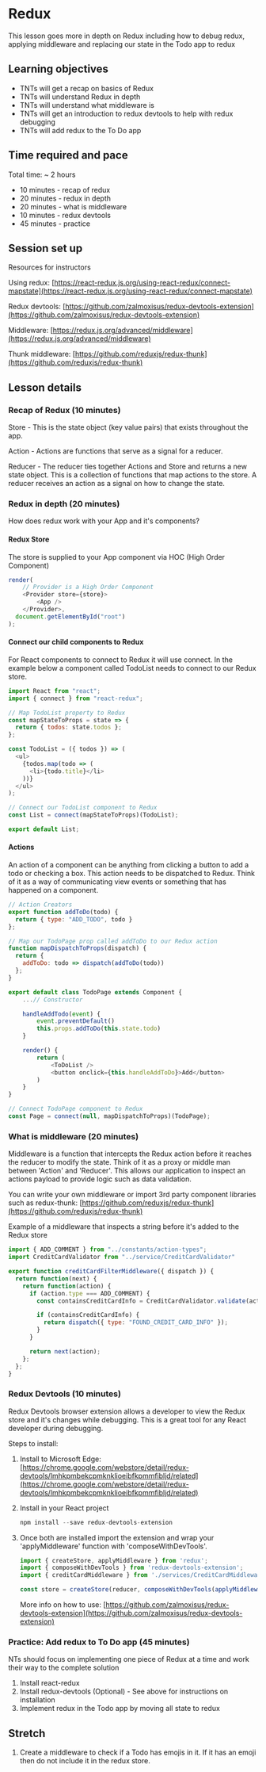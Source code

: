 # Redux

This lesson goes more in depth on Redux including how to debug redux, applying middleware and replacing our state in the Todo app to redux

## Learning objectives

* TNTs will get a recap on basics of Redux
* TNTs will understand Redux in depth
* TNTs will understand what middleware is
* TNTs will get an introduction to redux devtools to help with redux debugging
* TNTs will add redux to the To Do app

## Time required and pace

Total time: ~ 2 hours

* 10 minutes - recap of redux
* 20 minutes - redux in depth
* 20 minutes - what is middleware
* 10 minutes - redux devtools
* 45 minutes - practice

## Session set up

Resources for instructors

Using redux: [https://react-redux.js.org/using-react-redux/connect-mapstate](https://react-redux.js.org/using-react-redux/connect-mapstate)

Redux devtools: [https://github.com/zalmoxisus/redux-devtools-extension](https://github.com/zalmoxisus/redux-devtools-extension)

Middleware: [https://redux.js.org/advanced/middleware](https://redux.js.org/advanced/middleware)

Thunk middleware: [https://github.com/reduxjs/redux-thunk](https://github.com/reduxjs/redux-thunk)

## Lesson details

### Recap of Redux (10 minutes)

Store - This is the state object (key value pairs) that exists throughout the app.

Action - Actions are functions that serve as a signal for a reducer.

Reducer - The reducer ties together Actions and Store and returns a new state object. This is a collection of functions that map actions to the store. A reducer receives an action as a signal on how to change the state.

### Redux in depth (20 minutes)

How does redux work with your App and it's components?

#### Redux Store

The store is supplied to your App component via HOC (High Order Component)

```js
render(
    // Provider is a High Order Component
    <Provider store={store}>
        <App />
    </Provider>,
  document.getElementById("root")
);
```

#### Connect our child components to Redux

For React components to connect to Redux it will use connect. In the example below a component called TodoList needs to connect to our Redux store.

```js
import React from "react";
import { connect } from "react-redux";

// Map TodoList property to Redux
const mapStateToProps = state => {
  return { todos: state.todos };
};

const TodoList = ({ todos }) => (
  <ul>
    {todos.map(todo => (
      <li>{todo.title}</li>
    ))}
  </ul>
);

// Connect our TodoList component to Redux
const List = connect(mapStateToProps)(TodoList);

export default List;
```

#### Actions

An action of a component can be anything from clicking a button to add a todo or checking a box. This action needs to be dispatched to Redux. Think of it as a way of communicating view events or something that has happened on a component.

```js
// Action Creators
export function addToDo(todo) {
  return { type: "ADD_TODO", todo }
};

// Map our TodoPage prop called addToDo to our Redux action
function mapDispatchToProps(dispatch) {
  return {
    addToDo: todo => dispatch(addToDo(todo))
  };
}

export default class TodoPage extends Component {
    ...// Constructor

    handleAddTodo(event) {
        event.preventDefault()
        this.props.addToDo(this.state.todo)
    }

    render() {
        return (
            <ToDoList />
            <button onclick={this.handleAddToDo}>Add</button>
        )
    }
}

// Connect TodoPage component to Redux
const Page = connect(null, mapDispatchToProps)(TodoPage);
```

### What is middleware (20 minutes)

Middleware is a function that intercepts the Redux action before it reaches the reducer to modify the state. Think of it as a proxy or middle man between 'Action' and 'Reducer'. This allows our application to inspect an actions payload to provide logic such as data validation.

You can write your own middleware or import 3rd party component libraries such as redux-thunk: [https://github.com/reduxjs/redux-thunk](https://github.com/reduxjs/redux-thunk)

Example of a middleware that inspects a string before it's added to the Redux store

```js
import { ADD_COMMENT } from "../constants/action-types";
import CreditCardValidator from "../service/CreditCardValidator"

export function creditCardFilterMiddleware({ dispatch }) {
  return function(next) {
    return function(action) {
      if (action.type === ADD_COMMENT) {
        const containsCreditCardInfo = CreditCardValidator.validate(action.payload.comment)

        if (containsCreditCardInfo) {
          return dispatch({ type: "FOUND_CREDIT_CARD_INFO" });
        }
      }

      return next(action);
    };
  };
}
```

### Redux Devtools (10 minutes)

Redux Devtools browser extension allows a developer to view the Redux store and it's changes while debugging. This is a great tool for any React developer during debugging.

Steps to install:

1. Install to Microsoft Edge:
[https://chrome.google.com/webstore/detail/redux-devtools/lmhkpmbekcpmknklioeibfkpmmfibljd/related](https://chrome.google.com/webstore/detail/redux-devtools/lmhkpmbekcpmknklioeibfkpmmfibljd/related)

2. Install in your React project

    ```js
    npm install --save redux-devtools-extension
    ```

3. Once both are installed import the extension and wrap your 'applyMiddleware' function with 'composeWithDevTools'.

    ```js
    import { createStore, applyMiddleware } from 'redux';
    import { composeWithDevTools } from 'redux-devtools-extension';
    import { creditCardMiddleware } from './services/CreditCardMiddleware'

    const store = createStore(reducer, composeWithDevTools(applyMiddleware(creditCardMiddleware)));
    ```

    More info on how to use: [https://github.com/zalmoxisus/redux-devtools-extension](https://github.com/zalmoxisus/redux-devtools-extension)

### Practice: Add redux to To Do app (45 minutes)

NTs should focus on implementing one piece of Redux at a time and work their way to the complete solution

1. Install react-redux
2. Install redux-devtools (Optional) - See above for instructions on installation
3. Implement redux in the Todo app by moving all state to redux

## Stretch

1. Create a middleware to check if a Todo has emojis in it. If it has an emoji then do not include it in the redux store.  
